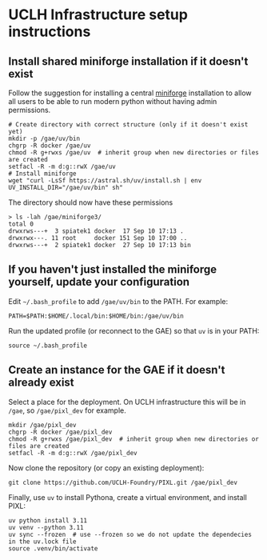 # UCLH Infrastructure setup instructions

## Install shared miniforge installation if it doesn't exist

Follow the suggestion for installing a central [miniforge](https://github.com/conda-forge/miniforge)
installation to allow all users to be able to run modern python without having admin permissions.

```shell
# Create directory with correct structure (only if it doesn't exist yet)
mkdir -p /gae/uv/bin
chgrp -R docker /gae/uv
chmod -R g+rwxs /gae/uv  # inherit group when new directories or files are created
setfacl -R -m d:g::rwX /gae/uv
# Install miniforge
wget "curl -LsSf https://astral.sh/uv/install.sh | env UV_INSTALL_DIR="/gae/uv/bin" sh"
```

The directory should now have these permissions

```shell
> ls -lah /gae/miniforge3/
total 0
drwxrws---+  3 spiatek1 docker  17 Sep 10 17:13 .
drwxrwx---. 11 root     docker 151 Sep 10 17:00 ..
drwxrws---+  2 spiatek1 docker  27 Sep 10 17:13 bin
```

## If you haven't just installed the miniforge yourself, update your configuration

Edit `~/.bash_profile` to add `/gae/uv/bin` to the PATH. For example:

```shell
PATH=$PATH:$HOME/.local/bin:$HOME/bin:/gae/uv/bin
```

Run the updated profile (or reconnect to the GAE) so that `uv` is in your PATH:

```shell
source ~/.bash_profile
```

## Create an instance for the GAE if it doesn't already exist

Select a place for the deployment. On UCLH infrastructure this will be in `/gae`, so `/gae/pixl_dev` for example.

```shell
mkdir /gae/pixl_dev
chgrp -R docker /gae/pixl_dev
chmod -R g+rwxs /gae/pixl_dev  # inherit group when new directories or files are created
setfacl -R -m d:g::rwX /gae/pixl_dev
```

Now clone the repository (or copy an existing deployment):

```shell
git clone https://github.com/UCLH-Foundry/PIXL.git /gae/pixl_dev
```

Finally, use `uv` to install Pythona, create a virtual environment, and install PIXL:

```shell
uv python install 3.11
uv venv --python 3.11
uv sync --frozen  # use --frozen so we do not update the dependecies in the uv.lock file
source .venv/bin/activate
```
